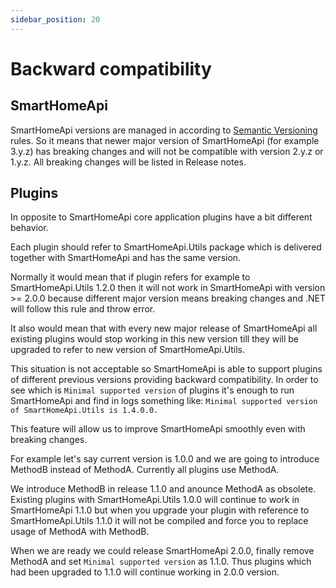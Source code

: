 ```yaml
---
sidebar_position: 20
---
```


# Backward compatibility

## SmartHomeApi

SmartHomeApi versions are managed in according to [Semantic Versioning](https://semver.org/) rules. So it means that newer major version of SmartHomeApi (for example 3.y.z) has breaking changes and will not be compatible with version 2.y.z or 1.y.z. All breaking changes will be listed in Release notes.

## Plugins

In opposite to SmartHomeApi core application plugins have a bit different behavior.

Each plugin should refer to SmartHomeApi.Utils package which is delivered together with SmartHomeApi and has the same version.

Normally it would mean that if plugin refers for example to SmartHomeApi.Utils 1.2.0 then it will not work in SmartHomeApi with version >= 2.0.0 because different major version means breaking changes and .NET will follow this rule and throw error.

It also would mean that with every new major release of SmartHomeApi all existing plugins would stop working in this new version till they will be upgraded to refer to new version of SmartHomeApi.Utils.

This situation is not acceptable so SmartHomeApi is able to support plugins of different previous versions providing backward compatibility.
In order to see which is `Minimal supported version` of plugins it's enough to run SmartHomeApi and find in logs something like:
`Minimal supported version of SmartHomeApi.Utils is 1.4.0.0.`

This feature will allow us to improve SmartHomeApi smoothly even with breaking changes.

For example let's say current version is 1.0.0 and we are going to introduce MethodB instead of MethodA. Currently all plugins use MethodA.

We introduce MethodB in release 1.1.0 and anounce MethodA as obsolete. Existing plugins with SmartHomeApi.Utils 1.0.0 will continue to work in SmartHomeApi 1.1.0 but when you upgrade your plugin with reference to SmartHomeApi.Utils 1.1.0 it will not be compiled and force you to replace usage of MethodA with MethodB.

When we are ready we could release SmartHomeApi 2.0.0, finally remove MethodA and set `Minimal supported version` as 1.1.0. Thus plugins which had been upgraded to 1.1.0 will continue working in 2.0.0 version.
